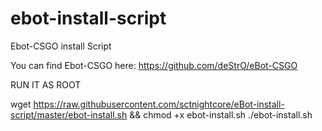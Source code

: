 # ebot-install-script
Ebot-CSGO install Script

You can find Ebot-CSGO here: https://github.com/deStrO/eBot-CSGO

RUN IT AS ROOT

wget https://raw.githubusercontent.com/sctnightcore/eBot-install-script/master/ebot-install.sh && chmod +x ebot-install.sh
./ebot-install.sh
